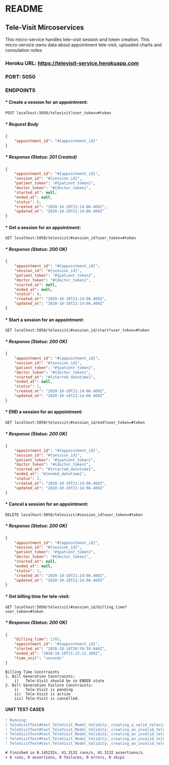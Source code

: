 # README

## Tele-Visit Mircoservices
This micro-service handles tele-visit session and token creation. This micro-service owns data about appointment tele-visit, uploaded charts and consulation notes

### Heroku URL: https://televisit-service.herokuapp.com

### PORT: 5050

### ENDPOINTS
#### * Create a session for an appointment: 
    POST localhost:5050/televisit?user_token=#token

##### * Request Body

```JSON
{
    "appointment_id": "#{appointment_id}"
}
```

##### * Response (Status: 201 Created)

```JSON
{
    "appointment_id": "#{appointment_id}",
    "session_id": "#{session_id}",
    "patient_token": "#{patient_token}",
    "doctor_token": "#{doctor_token}",
    "started_at": null,
    "ended_at": null,
    "status": 0,
    "created_at": "2020-10-10T21:14:06.469Z",
    "updated_at": "2020-10-10T21:14:06.469Z"
}
```

#### * Get a session for an appointment: 
    GET localhost:5050/televisit/#session_id?user_token=#token

##### * Response (Status: 200 OK)

```JSON
{
    "appointment_id": "#{appointment_id}",
    "session_id": "#{session_id}",
    "patient_token": "#{patient_token}",
    "doctor_token": "#{doctor_token}",
    "started_at": null,
    "ended_at": null,
    "status": 0,
    "created_at": "2020-10-10T21:14:06.469Z",
    "updated_at": "2020-10-10T21:14:06.469Z"
}
```

#### * Start a session for an appointment: 
    GET localhost:5050/televisit/#session_id/start?user_token=#token

##### * Response (Status: 200 OK)
```JSON
{
    "appointment_id": "#{appointment_id}",
    "session_id": "#{session_id}",
    "patient_token": "#{patient_token}",
    "doctor_token": "#{doctor_token}",
    "started_at": "#{started_datetime}",
    "ended_at": null,
    "status": 1,
    "created_at": "2020-10-10T21:14:06.469Z",
    "updated_at": "2020-10-10T21:14:06.469Z"
}
```

#### * END a session for an appointment: 
    GET localhost:5050/televisit/#session_id/end?user_token=#token

##### * Response (Status: 200 OK)
```JSON
{
    "appointment_id": "#{appointment_id}",
    "session_id": "#{session_id}",
    "patient_token": "#{patient_token}",
    "doctor_token": "#{doctor_token}",
    "started_at": "#{started_datetime}",
    "ended_at": "#{ended_datetime}",
    "status": 2,
    "created_at": "2020-10-10T21:14:06.469Z",
    "updated_at": "2020-10-10T21:14:06.469Z"
}
```

#### * Cancel a session for an appointment: 
    DELETE localhost:5050/televisit/#session_id?user_token=#token


##### * Response (Status: 200 OK)
```JSON
{
    "appointment_id": "#{appointment_id}",
    "session_id": "#{session_id}",
    "patient_token": "#{patient_token}",
    "doctor_token": "#{doctor_token}",
    "started_at": null,
    "ended_at": null,
    "status": 3,
    "created_at": "2020-10-10T21:14:06.469Z",
    "updated_at": "2020-10-10T21:14:06.469Z"
}
```

#### * Get billing time for tele-visit: 
    GET localhost:5050/televisit/#session_id/billing_time?user_token=#token

##### * Response (Status: 200 OK)
```JSON
{
    "billing_time": 1393,
    "appointment_id": "#{appointment_id}",
    "started_at": "2020-10-10T20:59:59.644Z",
    "ended_at": "2020-10-10T21:23:12.209Z",
    "time_unit": "seconds"
}
```
```
Billing Time Constraints
1. Bill Generation Constraints:
    i)   Tele-Visit should be in ENDED state
2. Bill Generation Failure Constraints:
    i)   Tele-Visit is pending
    ii)  Tele-Visit is active
    iii) Tele-Visit is cancelled.
```

#### UNIT TEST CASES
```diff
! Running:
! TeleVisitTest#test_TeleVisit_Model_Validity:_creating_a_valid_televisit_model = 0.03 s = .
! TeleVisitTest#test_TeleVisit_Model_Validity:_creating_an_invalid_televisit_model_and_checking_the_error_constraint_-_appointment_id = 0.03 s = .
! TeleVisitTest#test_TeleVisit_Model_Validity:_creating_an_invalid_televisit_model_and_checking_the_error_constraint_-_status = 0.03 s = .
! TeleVisitTest#test_TeleVisit_Model_Validity:_creating_an_invalid_televisit_model_and_checking_the_full_error_constraint = 0.03 s = .
! TeleVisitTest#test_TeleVisit_Model_Validity:_creating_an_invalid_televisit_model_and_checking_the_error_constraint_-_session_id = 0.03 s = .!

# Finished in 0.145232s, 41.3132 runs/s, 41.3132 assertions/s.
+ 6 runs, 6 assertions, 0 failures, 0 errors, 0 skips
```